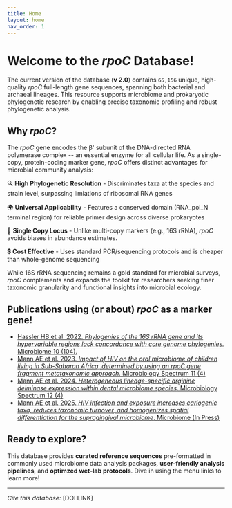 ```yaml
---
title: Home
layout: home
nav_order: 1
---
```


# Welcome to the *rpoC* Database!  

The current version of the database (**v 2.0**) contains `65,156` unique, high-quality *rpoC* full-length gene sequences, spanning both bacterial and archaeal lineages. This resource supports microbiome and prokaryotic phylogenetic research by enabling precise taxonomic profiling and robust phylogenetic analysis. 

## Why *rpoC*?

The *rpoC* gene encodes the β' subunit of the DNA-directed RNA polymerase complex -- an essential enzyme for all cellular life. As a single-copy, protein-coding marker gene, *rpoC* offers distinct advantages for microbial community analysis:

🔍 **High Phylogenetic Resolution** - Discriminates taxa at the species and strain level, surpassing limiations of ribosomal RNA genes

🌍 **Universal Applicability** - Features a conserved domain (RNA_pol_N terminal region) for reliable primer design across diverse prokaryotes

🧬 **Single Copy Locus** - Unlike multi-copy markers (e.g., 16S rRNA), *rpoC* avoids biases in abundance estimates.

💲 **Cost Effective** - Uses standard PCR/sequencing protocols and is cheaper than whole-genome sequencing

While 16S rRNA sequencing remains a gold standard for microbial surveys, *rpoC* complements and expands the toolkit for researchers seeking finer taxonomic granularity and functional insights into microbial ecology.

## Publications using (or about) *rpoC* as a marker gene!

* [Hassler HB et al. 2022. *Phylogenies of the 16S rRNA gene and its hypervariable regions lack concordance with core genome phylogenies.* Microbiome 10 (104).](https://microbiomejournal.biomedcentral.com/articles/10.1186/s40168-022-01295-y)
* [Mann AE et al. 2023. *Impact of HIV on the oral microbiome of children living in Sub-Saharan Africa, determined by using an rpoC gene fragment metataxonomic approach.* Microbiology Spectrum 11 (4)](https://journals.asm.org/doi/10.1128/spectrum.00871-23)
* [Mann AE et al. 2024. *Heterogeneous lineage-specific arginine deiminase expression within dental microbiome species*. Microbiology Spectrum 12 (4)](https://journals.asm.org/doi/10.1128/spectrum.01445-23)
* [Mann AE et al. 2025. *HIV infection and exposure increases cariogenic taxa, reduces taxonomic turnover, and homogenizes spatial differentiation for the supragingival microbiome*. Microbiome (In Press)](https://www.researchsquare.com/article/rs-4720457/v1)

## Ready to explore?

This database provides **curated reference sequences** pre-formatted in commonly used microbiome data analysis packages, **user-friendly analysis pipelines**, and **optimzed wet-lab protocols**. Dive in using the menu links to learn more!

---
*Cite this database:* [DOI LINK]  
